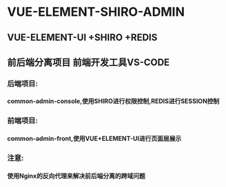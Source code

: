 # VUE-ELEMENT-SHIRO-ADMIN
## VUE-ELEMENT-UI +SHIRO +REDIS 

## 前后端分离项目 前端开发工具VS-CODE

### 后端项目:

####   common-admin-console,使用SHIRO进行权限控制,REDIS进行SESSION控制

### 前端项目:

####   common-admin-front,使用VUE+ELEMENT-UI进行页面层展示

### 注意:

####   使用Nginx的反向代理来解决前后端分离的跨域问题